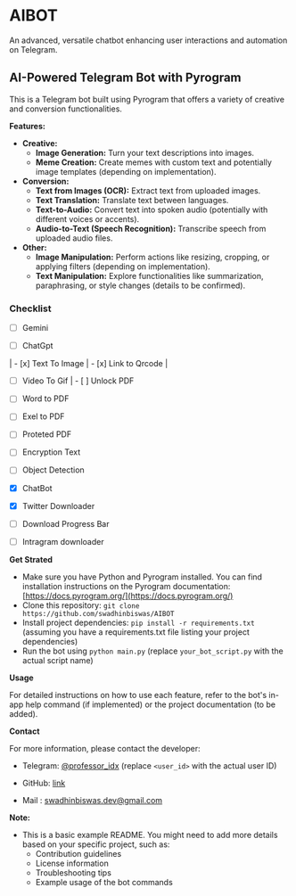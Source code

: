 # AIBOT
An advanced, versatile chatbot enhancing user interactions and automation on Telegram.
## AI-Powered Telegram Bot with Pyrogram

This is a Telegram bot built using Pyrogram that offers a variety of creative and conversion functionalities.

**Features:**

* **Creative:**
    * **Image Generation:** Turn your text descriptions into images.
    * **Meme Creation:** Create memes with custom text and potentially image templates (depending on implementation).
* **Conversion:**
    * **Text from Images (OCR):** Extract text from uploaded images. 
    * **Text Translation:** Translate text between languages.
    * **Text-to-Audio:** Convert text into spoken audio (potentially with different voices or accents).
    * **Audio-to-Text (Speech Recognition):** Transcribe speech from uploaded audio files.
* **Other:**
    * **Image Manipulation:** Perform actions like resizing, cropping, or applying filters (depending on implementation).
    * **Text Manipulation:** Explore functionalities like summarization, paraphrasing, or style changes (details to be confirmed).




### Checklist


- [ ] Gemini
- [ ] ChatGpt


| - [x] Text To Image  |   - [x] Link to Qrcode |

- [ ] Video To Gif   |   - [ ] Unlock PDF
- [ ] Word to PDF
- [ ] Exel to PDF
- [ ] Proteted PDF
- [ ] Encryption Text




- [ ] Object Detection
- [x] ChatBot
- [x] Twitter Downloader
- [ ] Download Progress Bar
- [ ] Intragram downloader 



**Get Strated**

* Make sure you have Python and Pyrogram installed. You can find installation instructions on the Pyrogram documentation: [https://docs.pyrogram.org/](https://docs.pyrogram.org/)
* Clone this repository: `git clone https://github.com/swadhinbiswas/AIBOT`
* Install project dependencies: `pip install -r requirements.txt` (assuming you have a requirements.txt file listing your project dependencies)
* Run the bot using `python main.py` (replace `your_bot_script.py` with the actual script name)

**Usage**

For detailed instructions on how to use each feature, refer to the bot's in-app help command (if implemented) or the project documentation (to be added).

**Contact**

For more information, please contact the developer:

* Telegram: [@professor_idx](https://t.me/professor_idx) (replace `<user_id>` with the actual user ID)
* GitHub: [link](https://github.com/swadhinbiswas/AIBOT)

* Mail : swadhinbiswas.dev@gmail.com

**Note:**

* This is a basic example README. You might need to add more details based on your specific project, such as:
    * Contribution guidelines
    * License information
    * Troubleshooting tips
    * Example usage of the bot commands
